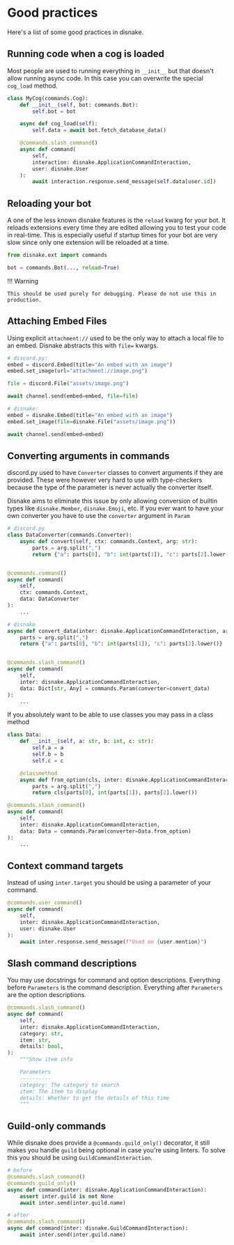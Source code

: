 # Good practices

Here's a list of some good practices in disnake.

## Running code when a cog is loaded

Most people are used to running everything in `__init__` but that doesn't allow running async code. In this case you can overwrite the special `cog_load` method. 

```py
class MyCog(commands.Cog):
    def __init__(self, bot: commands.Bot):
        self.bot = bot

    async def cog_load(self):
        self.data = await bot.fetch_database_data()

    @commands.slash_command()
    async def command(
        self, 
        interaction: disnake.ApplicationCommandInteraction,
        user: disnake.User
    ):
        await interaction.response.send_message(self.data[user.id])
```

## Reloading your bot

A one of the less known disnake features is the `reload` kwarg for your bot. It reloads extensions every time they are edited allowing you to test your code in real-time.
This is especially useful if startup times for your bot are very slow since only one extension will be reloaded at a time.

```py
from disnake.ext import commands

bot = commands.Bot(..., reload=True)
```

!!! Warning

    This should be used purely for debugging. Please do not use this in production.

## Attaching Embed Files

Using explicit `attachment://` used to be the only way to attach a local file to an embed. Disnake abstracts this with `file=` kwargs.

```py
# discord.py:
embed = discord.Embed(title="An embed with an image")
embed.set_image(url="attachment://image.png")

file = discord.File("assets/image.png")

await channel.send(embed=embed, file=file)
```

```py
# disnake:
embed = disnake.Embed(title="An embed with an image")
embed.set_image(file=disnake.File("assets/image.png"))

await channel.send(embed=embed)
```

## Converting arguments in commands

discord.py used to have `Converter` classes to convert arguments if they are provided. These were however very hard to use with type-checkers because the type of the parameter is never actually the converter itself.

Disnake aims to eliminate this issue by only allowing conversion of builtin types like `disnake.Member`, `disnake.Emoji`, etc. If you ever want to have your own converter you have to use the `converter` argument in `Param`

```py
# discord.py
class DataConverter(commands.Converter):
    async def convert(self, ctx: commands.Context, arg: str):
        parts = arg.split(",")
        return {"a": parts[0], "b": int(parts[1]), "c": parts[2].lower()}


@commands.command()
async def command(
    self,
    ctx: commands.Context,
    data: DataConverter
):
    ...
```

```py
# disnake
async def convert_data(inter: disnake.ApplicationCommandInteraction, arg: str):
    parts = arg.split(",")
    return {"a": parts[0], "b": int(parts[1]), "c": parts[2].lower()}


@commands.slash_command()
async def command(
    self,
    inter: disnake.ApplicationCommandInteraction,
    data: Dict[str, Any] = commands.Param(converter=convert_data)
):
    ...
```

If you absolutely want to be able to use classes you may pass in a class method
```py
class Data:
    def __init__(self, a: str, b: int, c: str):
        self.a = a
        self.b = b
        self.c = c

    @classmethod
    async def from_option(cls, inter: disnake.ApplicationCommandInteraction, arg: str)
        parts = arg.split(",")
        return cls(parts[0], int(parts[1]), parts[2].lower())

@commands.slash_command()
async def command(
    self,
    inter: disnake.ApplicationCommandInteraction,
    data: Data = commands.Param(converter=Data.from_option)
):
    ...
```

## Context command targets

Instead of using `inter.target` you should be using a parameter of your command.

```py
@commands.user_command()
async def command(
    self,
    inter: disnake.ApplicationCommandInteraction,
    user: disnake.User
):
    await inter.response.send_message(f"Used on {user.mention}")
```

## Slash command descriptions

You may use docstrings for command and option descriptions. Everything before `Parameters` is the command description. Everything after `Parameters` are the option descriptions.

```py
@commands.slash_command()
async def command(
    self,
    inter: disnake.ApplicationCommandInteraction,
    category: str,
    item: str,
    details: bool,
):
    """Show item info

    Parameters
    ----------
    category: The category to search
    item: The item to display
    details: Whether to get the details of this time
    """
```

## Guild-only commands

While disnake does provide a `@commands.guild_only()` decorator, it still makes you handle `guild` being optional in case you're using linters. To solve this you should be using `GuildCommandInteraction`.

```py
# before
@commands.slash_command()
@commands.guild_only()
async def command(inter: disnake.ApplicationCommandInteraction):
    assert inter.guild is not None
    await inter.send(inter.guild.name)

# after
@commands.slash_command()
async def command(inter: disnake.GuildCommandInteraction):
    await inter.send(inter.guild.name)
```
